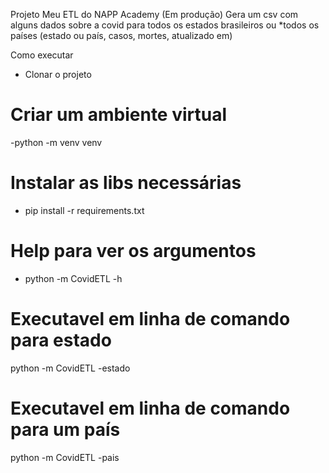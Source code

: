 Projeto Meu ETL do NAPP Academy (Em produção)
Gera um csv com alguns dados sobre a covid
para todos os estados brasileiros ou *todos os países
(estado ou país, casos, mortes, atualizado em)

Como executar

- Clonar o projeto

# Criar um ambiente virtual
-python -m venv venv

# Instalar as libs necessárias
- pip install -r requirements.txt

# Help para ver os argumentos
- python -m CovidETL -h

# Executavel em linha de comando para estado
python -m CovidETL -estado

# Executavel em linha de comando para um país
python -m CovidETL -pais
